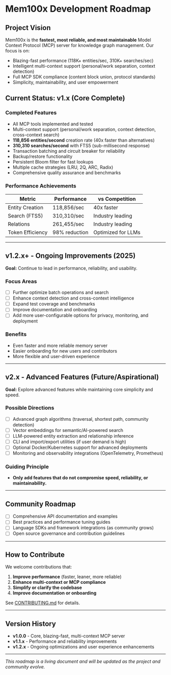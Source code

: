# Mem100x Development Roadmap

## Project Vision

Mem100x is the **fastest, most reliable, and most maintainable** Model Context Protocol (MCP) server for knowledge graph management. Our focus is on:

- Blazing-fast performance (118K+ entities/sec, 310K+ searches/sec)
- Intelligent multi-context support (personal/work separation, context detection)
- Full MCP SDK compliance (content block union, protocol standards)
- Simplicity, maintainability, and user empowerment

## Current Status: v1.x (Core Complete)

### Completed Features

- All MCP tools implemented and tested
- Multi-context support (personal/work separation, context detection, cross-context search)
- **118,856 entities/second** creation rate (40x faster than alternatives)
- **310,310 searches/second** with FTS5 (sub-millisecond response)
- Transaction batching and circuit breaker for reliability
- Backup/restore functionality
- Persistent Bloom filter for fast lookups
- Multiple cache strategies (LRU, 2Q, ARC, Radix)
- Comprehensive quality assurance and benchmarks

### Performance Achievements

| Metric           | Performance   | vs Competition     |
| ---------------- | ------------- | ------------------ |
| Entity Creation  | 118,856/sec   | 40x faster         |
| Search (FTS5)    | 310,310/sec   | Industry leading   |
| Relations        | 261,455/sec   | Industry leading   |
| Token Efficiency | 98% reduction | Optimized for LLMs |

---

## v1.2.x+ - Ongoing Improvements (2025)

**Goal:** Continue to lead in performance, reliability, and usability.

### Focus Areas

- [ ] Further optimize batch operations and search
- [ ] Enhance context detection and cross-context intelligence
- [ ] Expand test coverage and benchmarks
- [ ] Improve documentation and onboarding
- [ ] Add more user-configurable options for privacy, monitoring, and deployment

### Benefits

- Even faster and more reliable memory server
- Easier onboarding for new users and contributors
- More flexible and user-driven experience

---

## v2.x - Advanced Features (Future/Aspirational)

**Goal:** Explore advanced features while maintaining core simplicity and speed.

### Possible Directions

- [ ] Advanced graph algorithms (traversal, shortest path, community detection)
- [ ] Vector embeddings for semantic/AI-powered search
- [ ] LLM-powered entity extraction and relationship inference
- [ ] CLI and import/export utilities (if user demand is high)
- [ ] Optional Docker/Kubernetes support for advanced deployments
- [ ] Monitoring and observability integrations (OpenTelemetry, Prometheus)

### Guiding Principle

- **Only add features that do not compromise speed, reliability, or maintainability.**

---

## Community Roadmap

- [ ] Comprehensive API documentation and examples
- [ ] Best practices and performance tuning guides
- [ ] Language SDKs and framework integrations (as community grows)
- [ ] Open source governance and contribution guidelines

---

## How to Contribute

We welcome contributions that:

1. **Improve performance** (faster, leaner, more reliable)
2. **Enhance multi-context or MCP compliance**
3. **Simplify or clarify the codebase**
4. **Improve documentation or onboarding**

See [CONTRIBUTING.md](CONTRIBUTING.md) for details.

---

## Version History

- **v1.0.0** - Core, blazing-fast, multi-context MCP server
- **v1.1.x** - Performance and reliability improvements
- **v1.2.x** - Ongoing optimizations and user experience enhancements

---

_This roadmap is a living document and will be updated as the project and community evolve._
